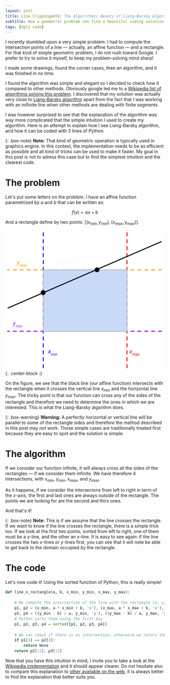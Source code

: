 ```yaml
---
layout: post
title: Line Clipping&#58; The Algorithmic Beauty of Liang-Barsky Algorithm
subtitle: How a geometric problem can find a beautiful coding solution
tags: [Ugly code]
---
```


I recently stumbled upon a very simple problem: I had to compute the intersection points of a line — actually, an affine function — and a rectangle. For that kind of simple geometric problem, I do not rush toward Google. I prefer to try to solve it myself, to keep my problem-solving mind sharp!

I made some drawings, found the corner cases, then an algorithm, and it was finished in no time.

I found the algorithm was simple and elegant so I decided to check how it compared to other methods. Obviously google led me to a [Wikipedia list of algorithms solving this problem](https://en.wikipedia.org/wiki/Line_clipping). I discovered that my solution was actually very close to [Liang-Barsky algorithm](https://en.wikipedia.org/wiki/Liang%E2%80%93Barsky_algorithm) apart from the fact that I was working with an inifinite line when other methods are dealing with finite segments.

I was however surprised to see that the explanation of the algorithm was way more complicated that the simple intuition I used to create my algorithm. Here is an attempt to explain how I see Liang-Barsky algorithm, and how it can be coded with 3 lines of Python.

{: .box-note}
**Note:** That kind of geometric operation is typically used in graphics engine. In this context, the implementation needs to be as efficient as possible and all kind of tricks can be used to make it faster. My goal in this post is not to adress this case but to find the simplest intuition and the clearest code.

# The problem

Let's put some letters on the problem. I have an affine function parametrized by $a$ and $b$ that can be written as:

$$f(x) = ax + b$$

And a rectangle define by two points: $[(x_{min}, y_{min}), (x_{max}, y_{max})]$.

![Intersection between line and rectangle](img/liang.png){: .center-block :}

On the figure, we see that the black line (our affine function) intersects with the rectangle when it crosses the vertical line $x_{min}$ and the horizontal line $y_{max}$. The tricky point is that our function can cross any of the sides of the rectangle and therefore we need to determine the ones in which we are interested. This is what the Liang-Barsky algorithm does.

{: .box-warning}
**Warning:** A perfectly horizontal or vertical line will be parallel to some of the rectangle sides and therefore the method described in this post may not work. Those simple cases are traditionally treated first because they are easy to spot and the solution is simple.

# The algorithm

If we consider our function infinite, it will always cross all the sides of the rectangles — if we consider them infinite. We have therefore 4 intersections, with $x_{min}$, $y_{min}$, $x_{max}$, and $y_{max}$.

As it happens, if we consider the intersectons from left to right in term of the $x$-axis, the first and last ones are always outside of the rectangle. The points we are looking for are the second and thirs ones.

And that's it!

{: .box-note}
**Note:** This is if we assume that the line crosses the rectangle. If we want to know if the line crosses the rectangle, there is a simple trick too. If we look at the first two points, sorted from left to right, one of them must be a $y$-line, and the other an $x$-line. It is easy to see again: if the line crosses the two $x$-lines or $y$-lines first, you can see that it will note be able to get back to the domain occupied by the rectangle.

# The code

Let's now code it! Using the sorted function of Python, this is really simple!

```python
def line_x_rectangle(a, b, x_min, y_min, x_max, y_max):

    # We compute the intersection of the line with the rectangle (x, y, axis)
    p1, p2 = (x_min, a * x_min + b, 'x'), (x_max, a * x_max + b, 'x'), 
    p3, p4 = ((y_min - b) / a, y_min, 'y'), ((y_max - b) / a, y_max, 'y')
    # Python sorts them using the first key
    p1, p2, p3, p4 = sorted([p1, p2, p3, p4])

    # We can check if there is an intersection, otherwise we return the points.
    if p1[3] == p2[3]:
        return None
    return p2[:2], p3[:2]
```

Now that you have this intuition in mind, I invite you to take a look at the [Wikipedia implementation](https://en.wikipedia.org/wiki/Liang%E2%80%93Barsky_algorithm) and it should appear clearer. Do not hesitate also to compare this explanation to [other available on the web](https://gist.github.com/ChickenProp/3194723), it is always better to find the explanation that better suits you.